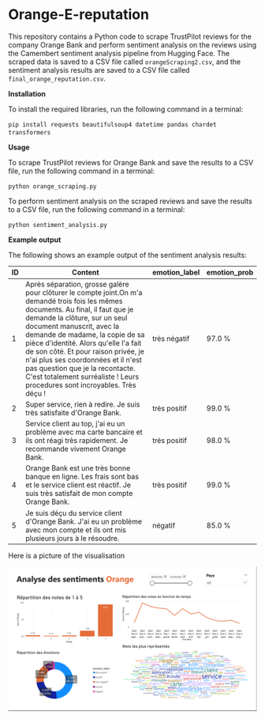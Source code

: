 # Orange-E-reputation

This repository contains a Python code to scrape TrustPilot reviews for the company Orange Bank and perform sentiment analysis on the reviews using the Camembert sentiment analysis pipeline from Hugging Face. The scraped data is saved to a CSV file called `orangeScraping2.csv`, and the sentiment analysis results are saved to a CSV file called `final_orange_reputation.csv`.

**Installation**

To install the required libraries, run the following command in a terminal:

```
pip install requests beautifulsoup4 datetime pandas chardet transformers
```

**Usage**

To scrape TrustPilot reviews for Orange Bank and save the results to a CSV file, run the following command in a terminal:

```
python orange_scraping.py
```

To perform sentiment analysis on the scraped reviews and save the results to a CSV file, run the following command in a terminal:

```
python sentiment_analysis.py
```

**Example output**

The following shows an example output of the sentiment analysis results:




ID | Content | emotion_label | emotion_prob
---|--- |--- |---
1 | Après séparation, grosse galère pour clôturer le compte joint.On m'a demandé trois fois les mêmes documents. Au final, il faut que je demande la clôture, sur un seul document manuscrit, avec la demande de madame, la copie de sa pièce d'identité. Alors qu'elle l'a fait de son côté. Et pour raison privée, je n'ai plus ses coordonnées et il n'est pas question que je la recontacte. C'est totalement surréaliste ! Leurs procedures sont incroyables. Très déçu ! | très négatif | 97.0 %
2 | Super service, rien à redire. Je suis très satisfaite d'Orange Bank. | très positif | 99.0 %
3 | Service client au top, j'ai eu un problème avec ma carte bancaire et ils ont réagi très rapidement. Je recommande vivement Orange Bank. | très positif | 98.0 %
4 | Orange Bank est une très bonne banque en ligne. Les frais sont bas et le service client est réactif. Je suis très satisfait de mon compte Orange Bank. | très positif | 99.0 %
5 | Je suis déçu du service client d'Orange Bank. J'ai eu un problème avec mon compte et ils ont mis plusieurs jours à le résoudre. | négatif | 85.0 %

Here is a picture of the visualisation

![E reputation Orange](/ereputation.png)
